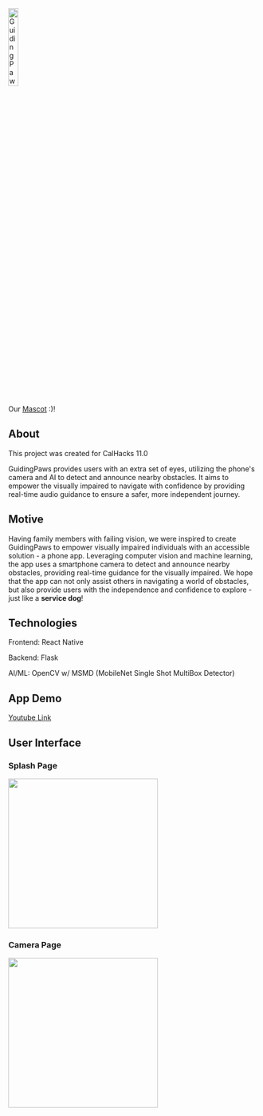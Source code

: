 <img width="20%" alt="GuidingPaws Mascot!" src="https://github.com/joonyoo181/GuidingPaws/assets/59751754/dac6bcf4-722b-4868-846a-c0471e6f5877">

Our [Mascot](https://lottiefiles.com/animations/error-state-dog-EjaOWFukSK) :)!


## About
This project was created for CalHacks 11.0

GuidingPaws provides users with an extra set of eyes, utilizing the phone's camera and AI to detect and announce nearby obstacles. It aims to empower the visually impaired to navigate with confidence by providing real-time audio guidance to ensure a safer, more independent journey.

## Motive
Having family members with failing vision, we were inspired to create GuidingPaws to empower visually impaired individuals with an accessible solution - a phone app. Leveraging computer vision and machine learning, the app uses a smartphone camera to detect and announce nearby obstacles, providing real-time guidance for the visually impaired. We hope that the app can not only assist others in navigating a world of obstacles, but also provide users with the independence and confidence to explore - just like a **service dog**!

## Technologies
Frontend: React Native

Backend: Flask

AI/ML: OpenCV w/ MSMD (MobileNet Single Shot MultiBox Detector)

## App Demo
[Youtube Link](https://youtu.be/L1bwpKdfMHc?feature=shared)

## User Interface
### Splash Page
<img src="https://github.com/joonyoo181/GuidingPaws/assets/59751754/0cdf266b-6750-4dc4-812e-fa2a77914cf5" width="300">

### Camera Page
<img src="https://github.com/joonyoo181/GuidingPaws/assets/59751754/5e01372c-5de3-405a-853b-cc5021eff852" width="300">
